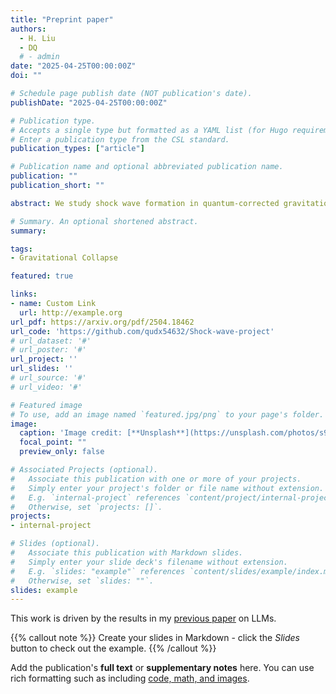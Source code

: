 ```yaml
---
title: "Preprint paper"
authors:
  - H. Liu
  - DQ
  # - admin
date: "2025-04-25T00:00:00Z"
doi: ""

# Schedule page publish date (NOT publication's date).
publishDate: "2025-04-25T00:00:00Z"

# Publication type.
# Accepts a single type but formatted as a YAML list (for Hugo requirements).
# Enter a publication type from the CSL standard.
publication_types: ["article"]

# Publication name and optional abbreviated publication name.
publication: ""
publication_short: ""

abstract: We study shock wave formation in quantum-corrected gravitational collapse using a Loop Quantum Gravity-inspired model. By formulating the dynamics in generalized Painlevé–Gullstrand coordinates, we simulate how quantum effects replace classical singularities with weak discontinuities. Our results reveal novel horizon structures, shock behaviors, and curvature jumps that illuminate black hole formation near the Planck scale.

# Summary. An optional shortened abstract.
summary: 

tags:
- Gravitational Collapse

featured: true

links:
- name: Custom Link
  url: http://example.org
url_pdf: https://arxiv.org/pdf/2504.18462
url_code: 'https://github.com/qudx54632/Shock-wave-project'
# url_dataset: '#'
# url_poster: '#'
url_project: ''
url_slides: ''
# url_source: '#'
# url_video: '#'

# Featured image
# To use, add an image named `featured.jpg/png` to your page's folder. 
image:
  caption: 'Image credit: [**Unsplash**](https://unsplash.com/photos/s9CC2SKySJM)'
  focal_point: ""
  preview_only: false

# Associated Projects (optional).
#   Associate this publication with one or more of your projects.
#   Simply enter your project's folder or file name without extension.
#   E.g. `internal-project` references `content/project/internal-project/index.md`.
#   Otherwise, set `projects: []`.
projects:
- internal-project

# Slides (optional).
#   Associate this publication with Markdown slides.
#   Simply enter your slide deck's filename without extension.
#   E.g. `slides: "example"` references `content/slides/example/index.md`.
#   Otherwise, set `slides: ""`.
slides: example
---
```


This work is driven by the results in my [previous paper](/publication/conference-paper/) on LLMs.

{{% callout note %}}
Create your slides in Markdown - click the *Slides* button to check out the example.
{{% /callout %}}

Add the publication's **full text** or **supplementary notes** here. You can use rich formatting such as including [code, math, and images](https://docs.hugoblox.com/content/writing-markdown-latex/).
